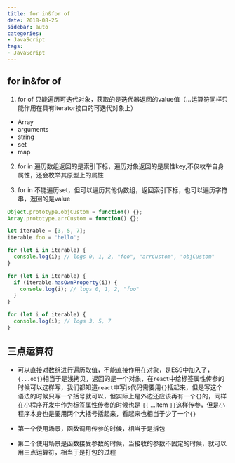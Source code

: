 ```yaml
---
title: for in&for of
date: 2018-08-25
sidebar: auto
categories:
- JavaScript
tags:
- JavaScript
---
```


##  for in&for of
1.  for of 只能遍历可迭代对象，获取的是迭代器返回的value值（...运算符同样只能作用在具有iterator接口的可迭代对象上）
- Array   
- arguments  
- string  
- set
- map

2.  for in 遍历数组返回的是索引下标，遍历对象返回的是属性key,不仅枚举自身属性，还会枚举其原型上的属性

3.  for in 不能遍历set，但可以遍历其他伪数组，返回索引下标，也可以遍历字符串，返回的是value

```js
Object.prototype.objCustom = function() {};
Array.prototype.arrCustom = function() {};

let iterable = [3, 5, 7];
iterable.foo = 'hello';

for (let i in iterable) {
  console.log(i); // logs 0, 1, 2, "foo", "arrCustom", "objCustom"
}

for (let i in iterable) {
  if (iterable.hasOwnProperty(i)) {
    console.log(i); // logs 0, 1, 2, "foo"
  }
}

for (let i of iterable) {
  console.log(i); // logs 3, 5, 7
}
```

##  三点运算符

- 可以直接对数组进行遍历取值，不能直接作用在对象，是ES9中加入了，`{...obj}`相当于是浅拷贝，返回的是一个对象，在`react`中给标签属性传参的时候可以这样写，我们都知道`react`中写js代码需要用`{}`括起来，但是写这个语法的时候只写一个括号就可以，但实际上是外边还应该再有一个`{}`的，同样在小程序开发中作为标签属性传参的时候也是
`{{` ...item `}}`这样传参，但是小程序本身也是要用两个大括号括起来，看起来也相当于少了一个`{}`

- 第一个使用场景，函数调用传参的时候，相当于是拆包

- 第二个使用场景是函数接受参数的时候，当接收的参数不固定的时候，就可以用三点运算符，相当于是打包的过程